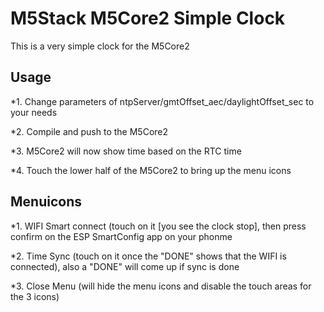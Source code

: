 # M5Stack M5Core2 Simple Clock

This is a very simple clock for the M5Core2

## Usage 

*1. Change parameters of ntpServer/gmtOffset_aec/daylightOffset_sec to your needs  

*2. Compile and push to the M5Core2  

*3. M5Core2 will now show time based on the RTC time  

*4. Touch the lower half of the M5Core2 to bring up the menu icons  

## Menuicons 

*1. WIFI Smart connect (touch on it [you see the clock stop], then press confirm on the ESP SmartConfig app on your phonme  

*2. Time Sync (touch on it once the "DONE" shows that the WIFI is connected), also a "DONE" will come up if sync is done  

*3. Close Menu (will hide the menu icons and disable the touch areas for the 3 icons)  